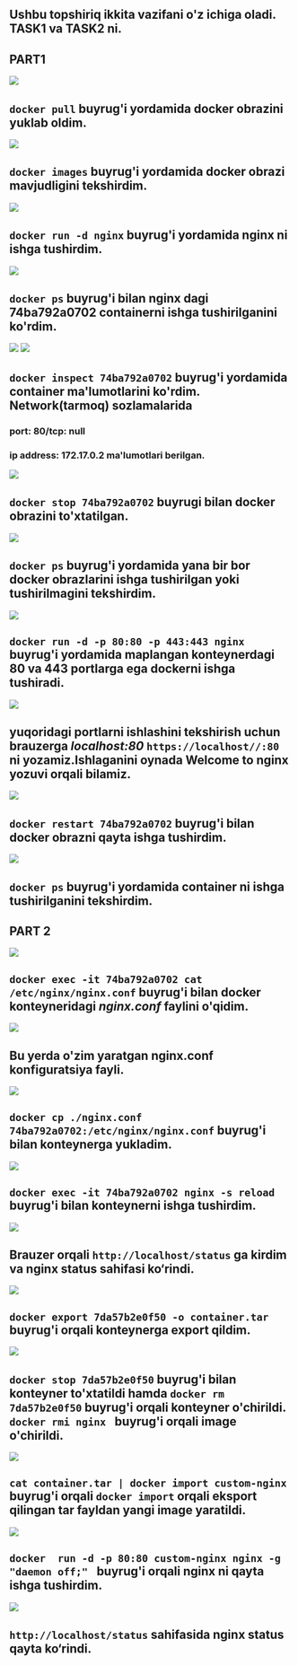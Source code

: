 ## Ushbu topshiriq ikkita vazifani o'z ichiga oladi. TASK1 va TASK2 ni.
## PART1 
![](images/1.jpg)
## `docker pull` buyrug'i yordamida docker obrazini yuklab oldim.
![](images/2.jpg)
## `docker images` buyrug'i yordamida docker obrazi mavjudligini  tekshirdim.
![](images/3.jpg)
## `docker run -d nginx` buyrug'i yordamida nginx ni ishga tushirdim.
![](images/4.jpg)
## `docker ps` buyrug'i bilan nginx dagi **74ba792a0702** containerni ishga tushirilganini ko'rdim.
![](images/5.jpg)
![](images/6.jpg)
## `docker inspect 74ba792a0702` buyrug'i yordamida container ma'lumotlarini ko'rdim. Network(tarmoq) sozlamalarida 
### port: 80/tcp: null 
### ip address: 172.17.0.2        ma'lumotlari berilgan.

![](images/7.jpg)
## `docker stop 74ba792a0702` buyrugi bilan docker obrazini to'xtatilgan. 
![](images/8.jpg)
## `docker ps` buyrug'i yordamida yana bir bor docker obrazlarini ishga tushirilgan yoki tushirilmagini tekshirdim.

![](images/9.jpg)
## `docker run -d -p 80:80 -p 443:443 nginx` buyrug'i yordamida maplangan konteynerdagi 80 va 443 portlarga ega dockerni ishga tushiradi.
![](images/10.jpg)
## yuqoridagi portlarni ishlashini tekshirish uchun brauzerga *localhost:80* `https://localhost//:80` ni yozamiz.Ishlaganini oynada Welcome to nginx yozuvi orqali bilamiz.
![](images/11.jpg)
## `docker restart 74ba792a0702` buyrug'i bilan docker obrazni qayta ishga tushirdim.
![](images/12.jpg)
## `docker ps` buyrug'i yordamida container ni ishga tushirilganini tekshirdim.


## PART 2
![](images/2.1.jpg)
## `docker exec -it 74ba792a0702 cat /etc/nginx/nginx.conf` buyrug'i bilan docker konteyneridagi *nginx.conf* faylini o'qidim.
![](images/2.3.jpg)
## Bu yerda o'zim yaratgan nginx.conf konfiguratsiya fayli.
![](images/2.4.jpg)
## `docker cp ./nginx.conf 74ba792a0702:/etc/nginx/nginx.conf` buyrug'i bilan konteynerga yukladim.
![](images/2.5.jpg)
## `docker exec -it 74ba792a0702 nginx -s reload ` buyrug'i bilan konteynerni ishga tushirdim. 
![](images/2.6.jpg)
## Brauzer orqali `http://localhost/status` ga kirdim va nginx status sahifasi ko‘rindi.
![](images/2.7.jpg) 
## `docker export 7da57b2e0f50 -o container.tar` buyrug'i orqali konteynerga export qildim.
![](images/2.8.jpg) 
## `docker stop 7da57b2e0f50` buyrug'i bilan konteyner to'xtatildi hamda ` docker rm 7da57b2e0f50 ` buyrug'i orqali konteyner o'chirildi. `docker rmi nginx ` buyrug'i orqali image o'chirildi.
![](images/2.9.jpg)
## ` cat container.tar | docker import custom-nginx ` buyrug'i orqali `docker import` orqali eksport qilingan tar fayldan yangi image yaratildi.
![](images/2.10.jpg) 
## `docker  run -d -p 80:80 custom-nginx nginx -g "daemon off;" ` buyrug'i orqali nginx ni qayta ishga tushirdim.
![](images/2.11.jpg)
## `http://localhost/status` sahifasida nginx status qayta ko‘rindi.  

